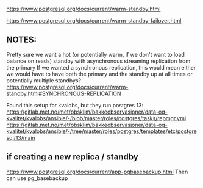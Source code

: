 https://www.postgresql.org/docs/current/warm-standby.html

https://www.postgresql.org/docs/current/warm-standby-failover.html

## NOTES:
Pretty sure we want a hot (or potentially warm, if we don't want to load balance on reads) standby with asynchronous streaming replication from the primary
If we wanted a synchronous replication, this would mean either we would have to have both the primary and the standby up at all times or potentially multiple standbys?
https://www.postgresql.org/docs/current/warm-standby.html#SYNCHRONOUS-REPLICATION

Found this setup for kvalobs, but they run postgres 13: 
https://gitlab.met.no/met/obsklim/bakkeobservasjoner/data-og-kvalitet/kvalobs/ansible/-/blob/master/roles/postgres/tasks/repmgr.yml
https://gitlab.met.no/met/obsklim/bakkeobservasjoner/data-og-kvalitet/kvalobs/ansible/-/tree/master/roles/postgres/templates/etc/postgresql/13/main 

## if creating a new replica / standby 
https://www.postgresql.org/docs/current/app-pgbasebackup.html
Then can use pg_basebackup